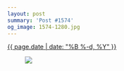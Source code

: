 ```yaml
---
layout: post
summary: 'Post #1574'
og_image: 1574-1280.jpg
---
```


<p>
 <time>
  <a href="/1574">
   {{ page.date | date: "%B %-d, %Y" }}
  </a>
 </time>
 <a href="/1574">
  <figure data-taken="1/8/2022">
   <img sizes="(min-width: 700px) 50vw, calc(100vw - 2rem)" src="{{ site.assets_url }}/1574-640.jpg" srcset="{{ site.assets_url }}/1574-320.jpg 320w, {{ site.assets_url }}/1574-640.jpg 640w, {{ site.assets_url }}/1574-960.jpg 960w, {{ site.assets_url }}/1574-1280.jpg 1280w"/>
  </figure>
 </a>
</p>
